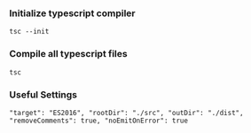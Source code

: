 ### Initialize typescript compiler

`tsc --init`

### Compile all typescript files

`tsc`

### Useful Settings

`
"target": "ES2016",
"rootDir": "./src",
"outDir": "./dist",
"removeComments": true,
"noEmitOnError": true
`
